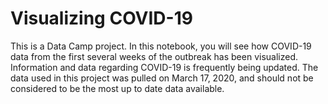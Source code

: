 # Visualizing COVID-19
This is a Data Camp project. In this notebook, you will see how COVID-19 data from the first several weeks of the outbreak has been visualized. Information and data regarding COVID-19 is frequently being updated. The data used in this project was pulled on March 17, 2020, and should not be considered to be the most up to date data available.
